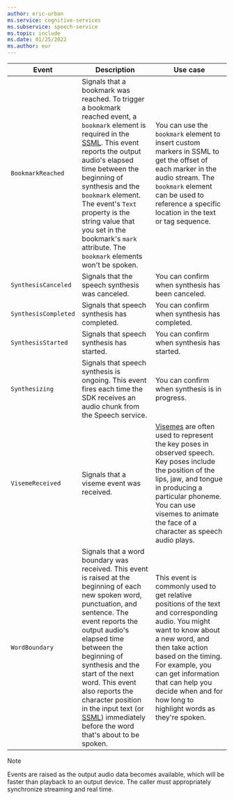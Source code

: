 ```yaml
---
author: eric-urban
ms.service: cognitive-services
ms.subservice: speech-service
ms.topic: include
ms.date: 01/25/2022
ms.author: eur
---
```



| Event | Description | Use case |
| --- | --- | --- |
|`BookmarkReached`|Signals that a bookmark was reached. To trigger a bookmark reached event, a `bookmark` element is required in the [SSML](../../../speech-synthesis-markup.md#bookmark-element). This event reports the output audio's elapsed time between the beginning of synthesis and the `bookmark` element. The event's `Text` property is the string value that you set in the bookmark's `mark` attribute. The `bookmark` elements won't be spoken.|You can use the `bookmark` element to insert custom markers in SSML to get the offset of each marker in the audio stream. The `bookmark` element can be used to reference a specific location in the text or tag sequence.|
|`SynthesisCanceled`|Signals that the speech synthesis was canceled.|You can confirm when synthesis has been canceled.|
|`SynthesisCompleted`|Signals that speech synthesis has completed.|You can confirm when synthesis has completed.|
|`SynthesisStarted`|Signals that speech synthesis has started.|You can confirm when synthesis has started.|
|`Synthesizing`|Signals that speech synthesis is ongoing. This event fires each time the SDK receives an audio chunk from the Speech service.|You can confirm when synthesis is in progress.|
|`VisemeReceived`|Signals that a viseme event was received.|[Visemes](../../../how-to-speech-synthesis-viseme.md) are often used to represent the key poses in observed speech. Key poses include the position of the lips, jaw, and tongue in producing a particular phoneme. You can use visemes to animate the face of a character as speech audio plays.|
|`WordBoundary`|Signals that a word boundary was received. This event is raised at the beginning of each new spoken word, punctuation, and sentence. The event reports the output audio's elapsed time between the beginning of synthesis and the start of the next word. This event also reports the character position in the input text (or [SSML](../../../speech-synthesis-markup.md)) immediately before the word that's about to be spoken.|This event is commonly used to get relative positions of the text and corresponding audio. You might want to know about a new word, and then take action based on the timing. For example, you can get information that can help you decide when and for how long to highlight words as they're spoken.|

> [!NOTE]
> Events are raised as the output audio data becomes available, which will be faster than playback to an output device. The caller must appropriately synchronize streaming and real time.
